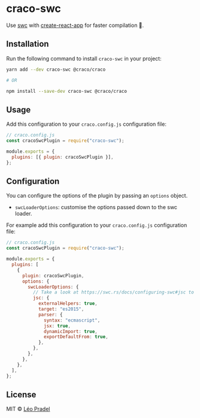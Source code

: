 # craco-swc

Use [swc](https://swc.rs/) with [create-react-app](https://create-react-app.dev/) for faster compilation 🚀.

## Installation

Run the following command to install `craco-swc` in your project:

```sh
yarn add --dev craco-swc @craco/craco

# OR

npm install --save-dev craco-swc @craco/craco
```

## Usage

Add this configuration to your `craco.config.js` configuration file:

```js
// craco.config.js
const cracoSwcPlugin = require("craco-swc");

module.exports = {
  plugins: [{ plugin: cracoSwcPlugin }],
};
```

## Configuration

You can configure the options of the plugin by passing an `options` object.

- `swcLoaderOptions`: customise the options passed down to the swc loader.

For example add this configuration to your `craco.config.js` configuration file:

```js
// craco.config.js
const cracoSwcPlugin = require("craco-swc");

module.exports = {
  plugins: [
    {
      plugin: cracoSwcPlugin,
      options: {
        swcLoaderOptions: {
          // Take a look at https://swc.rs/docs/configuring-swc#jsc to see the list of available options
          jsc: {
            externalHelpers: true,
            target: "es2015",
            parser: {
              syntax: "ecmascript",
              jsx: true,
              dynamicImport: true,
              exportDefaultFrom: true,
            },
          },
        },
      },
    },
  ],
};
```

## License

MIT © [Léo Pradel](https://www.leopradel.com/)
